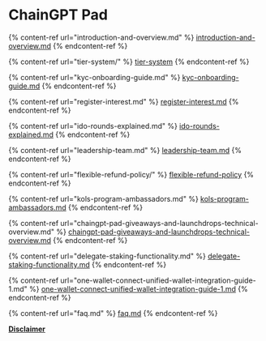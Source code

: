 # ChainGPT Pad

{% content-ref url="introduction-and-overview.md" %}
[introduction-and-overview.md](introduction-and-overview.md)
{% endcontent-ref %}

{% content-ref url="tier-system/" %}
[tier-system](tier-system/)
{% endcontent-ref %}

{% content-ref url="kyc-onboarding-guide.md" %}
[kyc-onboarding-guide.md](kyc-onboarding-guide.md)
{% endcontent-ref %}

{% content-ref url="register-interest.md" %}
[register-interest.md](register-interest.md)
{% endcontent-ref %}

{% content-ref url="ido-rounds-explained.md" %}
[ido-rounds-explained.md](ido-rounds-explained.md)
{% endcontent-ref %}

{% content-ref url="leadership-team.md" %}
[leadership-team.md](leadership-team.md)
{% endcontent-ref %}

{% content-ref url="flexible-refund-policy/" %}
[flexible-refund-policy](flexible-refund-policy/)
{% endcontent-ref %}

{% content-ref url="kols-program-ambassadors.md" %}
[kols-program-ambassadors.md](kols-program-ambassadors.md)
{% endcontent-ref %}

{% content-ref url="chaingpt-pad-giveaways-and-launchdrops-technical-overview.md" %}
[chaingpt-pad-giveaways-and-launchdrops-technical-overview.md](chaingpt-pad-giveaways-and-launchdrops-technical-overview.md)
{% endcontent-ref %}

{% content-ref url="delegate-staking-functionality.md" %}
[delegate-staking-functionality.md](delegate-staking-functionality.md)
{% endcontent-ref %}

{% content-ref url="one-wallet-connect-unified-wallet-integration-guide-1.md" %}
[one-wallet-connect-unified-wallet-integration-guide-1.md](one-wallet-connect-unified-wallet-integration-guide-1.md)
{% endcontent-ref %}

{% content-ref url="faq.md" %}
[faq.md](faq.md)
{% endcontent-ref %}

[**Disclaimer**](../../misc/legal-docs/disclaimer.md)
